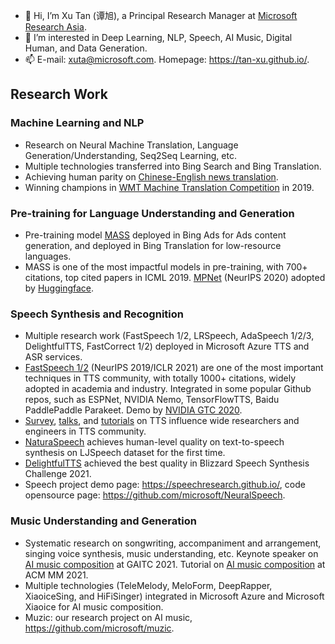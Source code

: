 - 👋 Hi, I’m Xu Tan (谭旭), a Principal Research Manager at [Microsoft Research Asia](https://www.microsoft.com/en-us/research/people/xuta/).
- 👀 I’m interested in Deep Learning, NLP, Speech, AI Music, Digital Human, and Data Generation.
- 📫 E-mail: xuta@microsoft.com. Homepage: https://tan-xu.github.io/.


## Research Work
### Machine Learning and NLP
* Research on Neural Machine Translation, Language Generation/Understanding, Seq2Seq Learning, etc. 
* Multiple technologies transferred into Bing Search and Bing Translation. 
* Achieving human parity on [Chinese-English news translation](https://blogs.microsoft.com/ai/chinese-to-english-translator-milestone/). 
* Winning champions in [WMT Machine Translation Competition](https://news.microsoft.com/apac/2019/05/22/microsoft-research-asia-msra-leads-in-2019-wmt-international-machine-translation-competition/) in 2019. 
### Pre-training for Language Understanding and Generation
* Pre-training model [MASS](https://arxiv.org/pdf/1905.02450.pdf) deployed in Bing Ads for Ads content generation, and deployed in Bing Translation for low-resource languages. 
* MASS is one of the most impactful models in pre-training, with 700+ citations, top cited papers in ICML 2019. [MPNet](https://arxiv.org/pdf/2004.09297.pdf) (NeurIPS 2020) adopted by [Huggingface](https://huggingface.co/transformers/model_doc/mpnet.html).
### Speech Synthesis and Recognition
* Multiple research work (FastSpeech 1/2, LRSpeech, AdaSpeech 1/2/3, DelightfulTTS, FastCorrect 1/2) deployed in Microsoft Azure TTS and ASR services.  
* [FastSpeech 1/2](https://www.microsoft.com/en-us/research/blog/fastspeech-new-text-to-speech-model-improves-on-speed-accuracy-and-controllability/) (NeurIPS 2019/ICLR 2021) are one of the most important techniques in TTS community, with totally 1000+ citations, widely adopted in academia and industry. Integrated in some popular Github repos, such as ESPNet, NVIDIA Nemo, TensorFlowTTS, Baidu PaddlePaddle Parakeet. Demo by [NVIDIA GTC 2020](https://resource.gtcevent.cn/gtc2020/pdf/CNS20269.pdf). 
* [Survey](https://arxiv.org/abs/2106.15561), [talks](https://www.microsoft.com/en-us/research/people/xuta/), and [tutorials](https://github.com/tts-tutorial/) on TTS influence wide researchers and engineers in TTS community. 
* [NaturaSpeech](https://arxiv.org/abs/2205.04421) achieves human-level quality on text-to-speech synthesis on LJSpeech dataset for the first time. 
* [DelightfulTTS](https://arxiv.org/abs/2110.12612) achieved the best quality in Blizzard Speech Synthesis Challenge 2021.
* Speech project demo page: https://speechresearch.github.io/, code opensource page: https://github.com/microsoft/NeuralSpeech.
### Music Understanding and Generation 
* Systematic research on songwriting, accompaniment and arrangement, singing voice synthesis, music understanding, etc. Keynote speaker on [AI music composition](https://mp.weixin.qq.com/s/0ef2Xn7oSGYlip7LEzHXog) at GAITC 2021. Tutorial on [AI music composition](https://www.microsoft.com/en-us/research/uploads/prod/2021/10/Tutorial-on-AI-Music-Composition-@ACM-MM-2021.pdf) at ACM MM 2021.   
* Multiple technologies (TeleMelody, MeloForm, DeepRapper, XiaoiceSing, and HiFiSinger) integrated in Microsoft Azure and Microsoft Xiaoice for AI music composition.
* Muzic: our research project on AI music, https://github.com/microsoft/muzic. 



<!---
tan-xu/tan-xu is a ✨ special ✨ repository because its `README.md` (this file) appears on your GitHub profile.
You can click the Preview link to take a look at your changes.
--->
